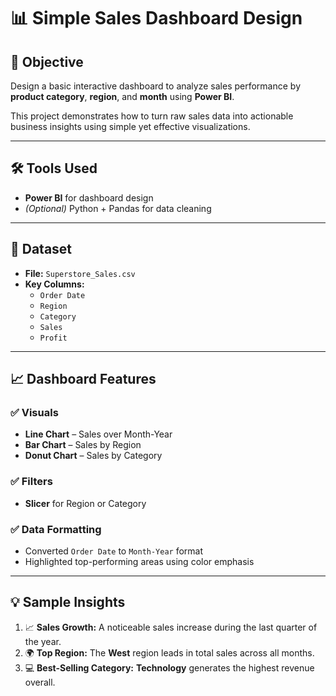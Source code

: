 # 📊 Simple Sales Dashboard Design

## 📌 Objective
Design a basic interactive dashboard to analyze sales performance by **product category**, **region**, and **month** using **Power BI**.

This project demonstrates how to turn raw sales data into actionable business insights using simple yet effective visualizations.

---

## 🛠 Tools Used
- **Power BI** for dashboard design
- *(Optional)* Python + Pandas for data cleaning

---

## 📁 Dataset
- **File:** `Superstore_Sales.csv`
- **Key Columns:**
  - `Order Date`
  - `Region`
  - `Category`
  - `Sales`
  - `Profit`

---

## 📈 Dashboard Features

### ✅ Visuals
- **Line Chart** – Sales over Month-Year
- **Bar Chart** – Sales by Region
- **Donut Chart** – Sales by Category

### ✅ Filters
- **Slicer** for Region or Category

### ✅ Data Formatting
- Converted `Order Date` to `Month-Year` format
- Highlighted top-performing areas using color emphasis

---

## 💡 Sample Insights

1. 📈 **Sales Growth:** A noticeable sales increase during the last quarter of the year.
2. 🌍 **Top Region:** The **West** region leads in total sales across all months.
3. 💻 **Best-Selling Category:** **Technology** generates the highest revenue overall.
